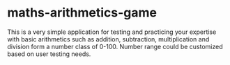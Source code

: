 # maths-arithmetics-game
This is a very simple application for testing and practicing your expertise with basic arithmetics such as addition, subtraction, multiplication and division form a number class of 0-100. Number range could be customized based on user testing needs. 
